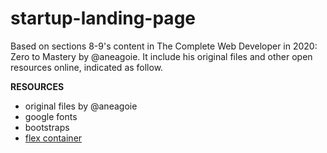 # startup-landing-page

Based on sections 8-9's content in The Complete Web Developer in 2020: Zero to Mastery by @aneagoie. It include his original files and other open resources online, indicated as follow. 

**RESOURCES**
- original files by @aneagoie
- google fonts
- bootstraps
- [flex container](https://developer.mozilla.org/en-US/docs/Web/CSS/CSS_Flexible_Box_Layout/Aligning_Items_in_a_Flex_Container)
